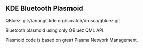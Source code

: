 KDE Bluetooth Plasmoid
-----------------------------

QBluez: git://anongit.kde.org/scratch/drosca/qbluez.git

Bluetooth plasmoid using only QBluez QML API.

Plasmoid code is based on great Plasma Network Management.
